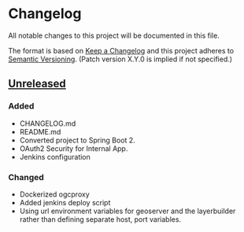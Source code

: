 # Changelog
All notable changes to this project will be documented in this file.

The format is based on [Keep a Changelog](http://keepachangelog.com/en/1.0.0/)
and this project adheres to [Semantic Versioning](http://semver.org/spec/v2.0.0.html). (Patch version X.Y.0 is implied if not specified.)

## [Unreleased][]
### Added
-   CHANGELOG.md
-   README.md
-   Converted project to Spring Boot 2.
-   OAuth2 Security for Internal App.
-   Jenkins configuration

### Changed
-   Dockerized ogcproxy
-   Added jenkins deploy script
-   Using url environment variables for geoserver and the layerbuilder rather than defining separate host, port variables.

[Unreleased]: https://github.com/NWQMC/ogcproxy/compare/ogcproxy-0.9.1...master
